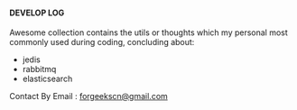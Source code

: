  ####  DEVELOP LOG
 
Awesome collection contains the   utils or thoughts which my personal most commonly used 
during coding, concluding about:

* jedis
* rabbitmq
* elasticsearch



Contact By Email : forgeekscn@gmail.com
         